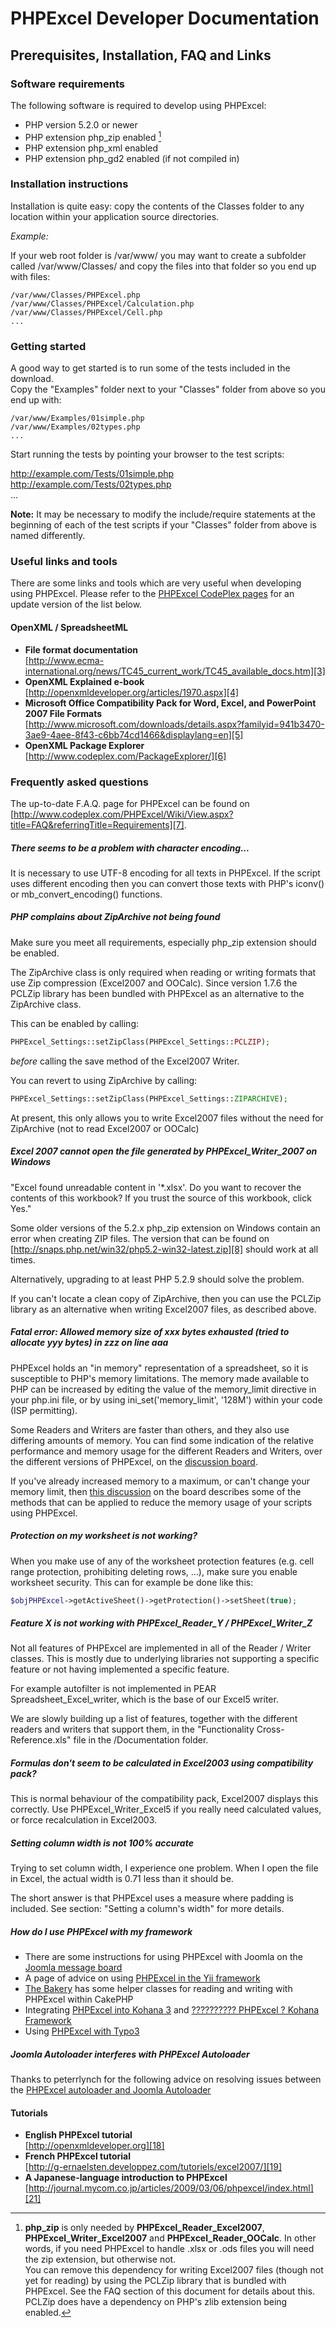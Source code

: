 ﻿# PHPExcel Developer Documentation


## Prerequisites, Installation, FAQ and Links

### Software requirements

The following software is required to develop using PHPExcel:

 - PHP version 5.2.0 or newer
 - PHP extension php_zip enabled [^phpzip_footnote]
 - PHP extension php_xml enabled
 - PHP extension php_gd2 enabled (if not compiled in)


### Installation instructions

Installation is quite easy: copy the contents of the Classes folder to any location within your application source directories.

*Example:*

If your web root folder is /var/www/ you may want to create a subfolder called /var/www/Classes/ and copy the files into that folder so you end up with files:

    /var/www/Classes/PHPExcel.php  
    /var/www/Classes/PHPExcel/Calculation.php  
    /var/www/Classes/PHPExcel/Cell.php  
    ...  


### Getting started

A good way to get started is to run some of the tests included in the download.  
Copy the "Examples" folder next to your "Classes" folder from above so you end up with:

    /var/www/Examples/01simple.php  
    /var/www/Examples/02types.php  
    ...  

Start running the tests by pointing your browser to the test scripts:

http://example.com/Tests/01simple.php  
http://example.com/Tests/02types.php  
...  

**Note:** It may be necessary to modify the include/require statements at the beginning of each of the test scripts if your "Classes" folder from above is named differently.


### Useful links and tools

There are some links and tools which are very useful when developing using PHPExcel. Please refer to the [PHPExcel CodePlex pages][2] for an update version of the list below.

#### OpenXML / SpreadsheetML

 - __File format documentation__  
[http://www.ecma-international.org/news/TC45_current_work/TC45_available_docs.htm][3]
 - __OpenXML Explained e-book__  
[http://openxmldeveloper.org/articles/1970.aspx][4] 
 - __Microsoft Office Compatibility Pack for Word, Excel, and PowerPoint 2007 File Formats__  
[http://www.microsoft.com/downloads/details.aspx?familyid=941b3470-3ae9-4aee-8f43-c6bb74cd1466&displaylang=en][5]
 - __OpenXML Package Explorer__  
[http://www.codeplex.com/PackageExplorer/][6]


### Frequently asked questions

The up-to-date F.A.Q. page for PHPExcel can be found on [http://www.codeplex.com/PHPExcel/Wiki/View.aspx?title=FAQ&referringTitle=Requirements][7].

##### There seems to be a problem with character encoding...

It is necessary to use UTF-8 encoding for all texts in PHPExcel. If the script uses different encoding then you can convert those texts with PHP's iconv() or mb_convert_encoding() functions.

##### PHP complains about ZipArchive not being found

Make sure you meet all requirements, especially php_zip extension should be enabled.

The ZipArchive class is only required when reading or writing formats that use Zip compression (Excel2007 and OOCalc). Since version 1.7.6 the PCLZip library has been bundled with PHPExcel as an alternative to the ZipArchive class.

This can be enabled by calling:
```php
PHPExcel_Settings::setZipClass(PHPExcel_Settings::PCLZIP);
```
*before* calling the save method of the Excel2007 Writer.

You can revert to using ZipArchive by calling:
```php
PHPExcel_Settings::setZipClass(PHPExcel_Settings::ZIPARCHIVE);
```
At present, this only allows you to write Excel2007 files without the need for ZipArchive (not to read Excel2007 or OOCalc)

##### Excel 2007 cannot open the file generated by PHPExcel_Writer_2007 on Windows

"Excel found unreadable content in '*.xlsx'. Do you want to recover the contents of this workbook? If you trust the source of this workbook, click Yes."

Some older versions of the 5.2.x php_zip extension on Windows contain an error when creating ZIP files. The version that can be found on [http://snaps.php.net/win32/php5.2-win32-latest.zip][8] should work at all times.

Alternatively, upgrading to at least PHP 5.2.9 should solve the problem.

If you can't locate a clean copy of ZipArchive, then you can use the PCLZip library as an alternative when writing Excel2007 files, as described above.

##### Fatal error: Allowed memory size of xxx bytes exhausted (tried to allocate yyy bytes) in zzz on line aaa

PHPExcel holds an "in memory" representation of a spreadsheet, so it is susceptible to PHP's memory limitations. The memory made available to PHP can be increased by editing the value of the memory_limit directive in your php.ini file, or by using ini_set('memory_limit', '128M') within your code (ISP permitting).

Some Readers and Writers are faster than others, and they also use differing amounts of memory. You can find some indication of the relative performance and memory usage for the different Readers and Writers, over the different versions of PHPExcel, on the [discussion board][9].

If you've already increased memory to a maximum, or can't change your memory limit, then [this discussion][10] on the board describes some of the methods that can be applied to reduce the memory usage of your scripts using PHPExcel.

##### Protection on my worksheet is not working?

When you make use of any of the worksheet protection features (e.g. cell range protection, prohibiting deleting rows, ...), make sure you enable worksheet security. This can for example be done like this:
```php
$objPHPExcel->getActiveSheet()->getProtection()->setSheet(true);
```

##### Feature X is not working with PHPExcel_Reader_Y / PHPExcel_Writer_Z

Not all features of PHPExcel are implemented in all of the Reader / Writer classes. This is mostly due to underlying libraries not supporting a specific feature or not having implemented a specific feature.

For example autofilter is not implemented in PEAR Spreadsheet_Excel_writer, which is the base of our Excel5 writer.

We are slowly building up a list of features, together with the different readers and writers that support them, in the "Functionality Cross-Reference.xls" file in the /Documentation folder.

##### Formulas don't seem to be calculated in Excel2003 using compatibility pack?

This is normal behaviour of the compatibility pack, Excel2007 displays this correctly. Use PHPExcel_Writer_Excel5 if you really need calculated values, or force recalculation in Excel2003.

##### Setting column width is not 100% accurate

Trying to set column width, I experience one problem. When I open the file in Excel, the actual width is 0.71 less than it should be.

The short answer is that PHPExcel uses a measure where padding is included. See section: "Setting a column's width" for more details.

##### How do I use PHPExcel with my framework

 - There are some instructions for using PHPExcel with Joomla on the [Joomla message board][11]
 - A page of advice on using [PHPExcel in the Yii framework][12]
 - [The Bakery][13] has some helper classes for reading and writing with PHPExcel within CakePHP
 - Integrating [PHPExcel into Kohana 3][14] and [?????????? PHPExcel ? Kohana Framework][15]
 - Using [PHPExcel with Typo3][16]

##### Joomla Autoloader interferes with PHPExcel Autoloader

Thanks to peterrlynch for the following advice on resolving issues between the [PHPExcel autoloader and Joomla Autoloader][17]


#### Tutorials

 - __English PHPExcel tutorial__  
   [http://openxmldeveloper.org][18]
 - __French PHPExcel tutorial__  
   [http://g-ernaelsten.developpez.com/tutoriels/excel2007/][19]
 - __A Japanese-language introduction to PHPExcel__  
  [http://journal.mycom.co.jp/articles/2009/03/06/phpexcel/index.html][21]


  [2]: http://www.codeplex.com/PHPExcel/Wiki/View.aspx?title=Documents&referringTitle=Home
  [3]: http://www.ecma-international.org/news/TC45_current_work/TC45_available_docs.htm
  [4]: http://openxmldeveloper.org/articles/1970.aspx
  [5]: http://www.microsoft.com/downloads/details.aspx?familyid=941b3470-3ae9-4aee-8f43-c6bb74cd1466&displaylang=en
  [6]: http://www.codeplex.com/PackageExplorer/
  [7]: http://www.codeplex.com/PHPExcel/Wiki/View.aspx?title=FAQ&referringTitle=Requirements
  [8]: http://snaps.php.net/win32/php5.2-win32-latest.zip
  [9]: http://phpexcel.codeplex.com/Thread/View.aspx?ThreadId=234150
  [10]: http://phpexcel.codeplex.com/Thread/View.aspx?ThreadId=242712
  [11]: http://http:/forum.joomla.org/viewtopic.php?f=304&t=433060
  [12]: http://www.yiiframework.com/wiki/101/how-to-use-phpexcel-external-library-with-yii/
  [13]: http://bakery.cakephp.org/articles/melgior/2010/01/26/simple-excel-spreadsheet-helper
  [14]: http://www.flynsarmy.com/2010/07/phpexcel-module-for-kohana-3/
  [15]: http://szpargalki.blogspot.com/2011/02/phpexcel-kohana-framework.html
  [16]: http://typo3.org/documentation/document-library/extension-manuals/phpexcel_library/1.1.1/view/toc/0/
  [17]: http://phpexcel.codeplex.com/discussions/211925
  [18]: http://openxmldeveloper.org
  [19]: http://g-ernaelsten.developpez.com/tutoriels/excel2007/
  [20]: http://www.web-junior.net/sozdanie-excel-fajjlov-s-pomoshhyu-phpexcel/
  [21]: http://journal.mycom.co.jp/articles/2009/03/06/phpexcel/index.html


[^phpzip_footnote]: __php_zip__ is only needed by __PHPExcel_Reader_Excel2007__, __PHPExcel_Writer_Excel2007__ and __PHPExcel_Reader_OOCalc__. In other words, if you need PHPExcel to handle .xlsx or .ods files you will need the zip extension, but otherwise not.<br />You can remove this dependency for writing Excel2007 files (though not yet for reading) by using the PCLZip library that is bundled with PHPExcel. See the FAQ section of this document for details about this. PCLZip does have a dependency on PHP's zlib extension being enabled.

